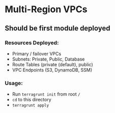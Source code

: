 # Multi-Region VPCs
## Should be first module deployed
### Resources Deployed:
* Primary / failover VPCs
* Subnets: Private, Public, Database
* Route Tables (private (default), public)
* VPC Endpoints (S3, DynamoDB, SSM)
 
### Usage:
* Run `terragrunt init` from root `/`
* `cd` to this directory
* `terragrunt apply`